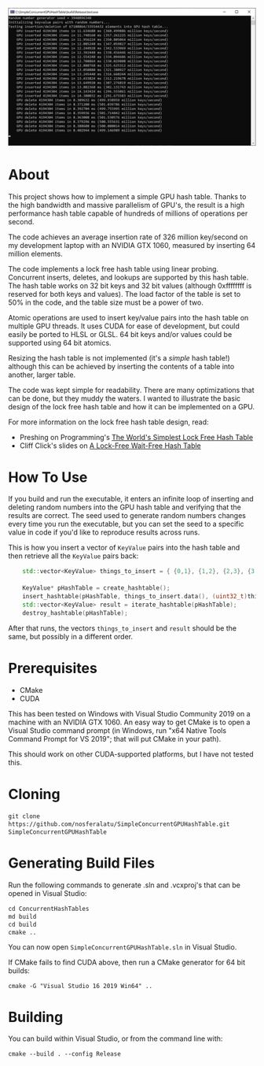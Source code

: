 ![](screenshot.png)

# About

This project shows how to implement a simple GPU hash table. Thanks to the high bandwidth and massive parallelism of
GPU's, the result is a high performance hash table capable of hundreds of millions of operations per second.

The code achieves an average insertion rate of 326 million key/second on my development laptop with an NVIDIA GTX 1060,
measured by inserting 64 million elements.

The code implements a lock free hash table using linear probing. Concurrent inserts, deletes, and lookups are supported by
this hash table. The hash table works on 32 bit keys and 32 bit values (although 0xffffffff is reserved for both keys
and values). The load factor of the table is set to 50% in the code, and the table size must be a power of two.

Atomic operations are used to insert key/value pairs into the hash table on multiple GPU threads. It uses CUDA for ease
of development, but could easily be ported to HLSL or GLSL. 64 bit keys and/or values could be supported using 64 bit
atomics.

Resizing the hash table is not implemented (it's a *simple* hash table!) although this can be achieved by inserting the
contents of a table into another, larger table.

The code was kept simple for readability. There are many optimizations that can be done, but they muddy the waters. I
wanted to illustrate the basic design of the lock free hash table and how it can be implemented on a GPU.

For more information on the lock free hash table design, read:
* Preshing on Programming's [The World's Simplest Lock Free Hash
Table](https://preshing.com/20130605/the-worlds-simplest-lock-free-hash-table/)
* Cliff Click's slides on [A Lock-Free Wait-Free Hash Table](https://web.stanford.edu/class/ee380/Abstracts/070221_LockFreeHash.pdf)

# How To Use

If you build and run the executable, it enters an infinite loop of inserting and deleting random numbers into the
GPU hash table and verifying that the results are correct. The seed used to generate random numbers changes every time
you run the executable, but you can set the seed to a specific value in code if you'd like to reproduce results across
runs.

This is how you insert a vector of `KeyValue` pairs into the hash table and then retrieve all the `KeyValue` pairs back:

```cpp
    std::vector<KeyValue> things_to_insert = { {0,1}, {1,2}, {2,3}, {3,4} };

    KeyValue* pHashTable = create_hashtable();
    insert_hashtable(pHashTable, things_to_insert.data(), (uint32_t)things_to_insert.size());
    std::vector<KeyValue> result = iterate_hashtable(pHashTable);
    destroy_hashtable(pHashTable);
```

After that runs, the vectors `things_to_insert` and `result` should be the same, but possibly in a different order.

# Prerequisites

* CMake
* CUDA

This has been tested on Windows with Visual Studio Community 2019 on a machine with an NVIDIA GTX 1060.
An easy way to get CMake is to open a Visual Studio command prompt (in Windows, run "x64 Native Tools Command Prompt for
VS 2019"; that will put CMake in your path).

This should work on other CUDA-supported platforms, but I have not tested this.

# Cloning

```
git clone https://github.com/nosferalatu/SimpleConcurrentGPUHashTable.git SimpleConcurrentGPUHashTable
```

# Generating Build Files

Run the following commands to generate .sln and .vcxproj's that can be opened in Visual Studio:

```
cd ConcurrentHashTables
md build
cd build
cmake ..
```

You can now open `SimpleConcurrentGPUHashTable.sln` in Visual Studio.

If CMake fails to find CUDA above, then run a CMake generator for 64 bit builds:
```
cmake -G "Visual Studio 16 2019 Win64" ..
```

# Building

You can build within Visual Studio, or from the command line with:

```
cmake --build . --config Release
```
